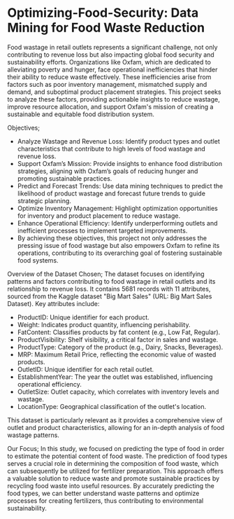# Optimizing-Food-Security: Data Mining for Food Waste Reduction

Food wastage in retail outlets represents a significant challenge, not only contributing to revenue loss but also impacting global food security and sustainability efforts. Organizations like Oxfam, which are dedicated to alleviating poverty and hunger, face operational inefficiencies that hinder their ability to reduce waste effectively. These inefficiencies arise from factors such as poor inventory management, mismatched supply and demand, and suboptimal product placement strategies. This project seeks to analyze these factors, providing actionable insights to reduce wastage, improve resource allocation, and support Oxfam's mission of creating a sustainable and equitable food distribution system. 

Objectives;
- Analyze Wastage and Revenue Loss: Identify product types and outlet characteristics that contribute to high levels of food wastage and revenue loss.
- Support Oxfam’s Mission: Provide insights to enhance food distribution strategies, aligning with Oxfam’s goals of reducing hunger and promoting sustainable practices.
- Predict and Forecast Trends: Use data mining techniques to predict the likelihood of product wastage and forecast future trends to guide strategic planning.
- Optimize Inventory Management: Highlight optimization opportunities for inventory and product placement to reduce wastage.
- Enhance Operational Efficiency: Identify underperforming outlets and inefficient processes to implement targeted improvements.
- By achieving these objectives, this project not only addresses the pressing issue of food wastage but also empowers Oxfam to refine its operations, contributing to its overarching goal of fostering sustainable food systems.

Overview of the Dataset Chosen;
The dataset focuses on identifying patterns and factors contributing to food wastage in retail outlets and its relationship to revenue loss. It contains 5681 records with 11 attributes, sourced from the Kaggle dataset "Big Mart Sales" (URL: Big Mart Sales Dataset). Key attributes include:
- ProductID: Unique identifier for each product.
- Weight: Indicates product quantity, influencing perishability.
- FatContent: Classifies products by fat content (e.g., Low Fat, Regular).
- ProductVisibility: Shelf visibility, a critical factor in sales and wastage.
- ProductType: Category of the product (e.g., Dairy, Snacks, Beverages).
- MRP: Maximum Retail Price, reflecting the economic value of wasted products.
- OutletID: Unique identifier for each retail outlet.
- EstablishmentYear: The year the outlet was established, influencing operational efficiency.
- OutletSize: Outlet capacity, which correlates with inventory levels and wastage.
- LocationType: Geographical classification of the outlet's location.

This dataset is particularly relevant as it provides a comprehensive view of outlet and product characteristics, allowing for an in-depth analysis of food wastage patterns.

Our Focus;
In this study, we focused on predicting the type of food in order to estimate the potential content of food waste. The prediction of food types serves a crucial role in determining the composition of food waste, which can subsequently be utilized for fertilizer preparation. This approach offers a valuable solution to reduce waste and promote sustainable practices by recycling food waste into useful resources. By accurately predicting the food types, we can better understand waste patterns and optimize processes for creating fertilizers, thus contributing to environmental sustainability.

